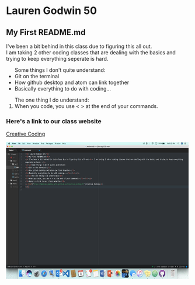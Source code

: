<h1> Lauren Godwin 50</h1>
<h2>My First README.md</h2>
<p><span>I've been a bit behind in this class due to figuring this all out.<br> I am taking 2 other coding classes that are dealing with the basics and trying to keep everything seperate is hard.</span></p>
<p><ul>Some things I don't quite understand:
<li>Git on the terminal</li>
<li>How github desktop and atom can link together</li>
<li>Basically everything to do with coding...</li></ul></p>
<p><ol>The one thing I do understand:<br>
<li>When you code, you use < > at the end of your commands.</li></ol></p>
<h3>Here's a link to our class website</h3>
<a href="https://montana-media-arts.github.io/creative-coding-1/">Creative Coding</a>
<p><img src="screenshot1.jpg" alt="screenshot1" style="width:500px;height:375px;">
